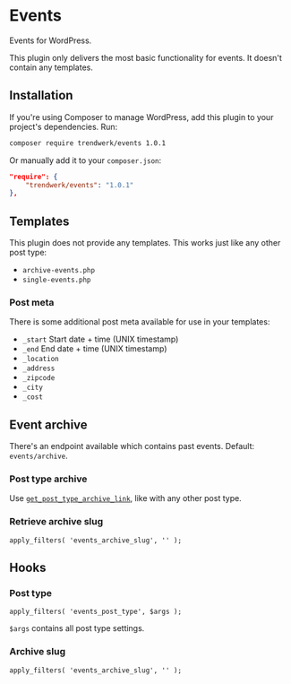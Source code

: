Events
===========

Events for WordPress.

This plugin only delivers the most basic functionality for events. It doesn't contain any templates.

## Installation
If you're using Composer to manage WordPress, add this plugin to your project's dependencies. Run:
```sh
composer require trendwerk/events 1.0.1
```

Or manually add it to your `composer.json`:
```json
"require": {
	"trendwerk/events": "1.0.1"
},
```

## Templates

This plugin does not provide any templates. This works just like any other post type:

- `archive-events.php`
- `single-events.php`

### Post meta

There is some additional post meta available for use in your templates:

- `_start` Start date + time (UNIX timestamp)
- `_end` End date + time (UNIX timestamp)
- `_location`
- `_address`
- `_zipcode`
- `_city`
- `_cost`

## Event archive

There's an endpoint available which contains past events. Default: `events/archive`.

### Post type archive
Use [`get_post_type_archive_link`](https://developer.wordpress.org/reference/functions/get_post_type_archive_link/), like with any other post type.

### Retrieve archive slug
```
apply_filters( 'events_archive_slug', '' );
```

## Hooks

### Post type
```
apply_filters( 'events_post_type', $args );
```
`$args` contains all post type settings.

### Archive slug
```
apply_filters( 'events_archive_slug', '' );
```
